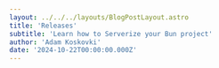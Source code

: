 ```yaml
---
layout: ../../../layouts/BlogPostLayout.astro
title: 'Releases'
subtitle: 'Learn how to Serverize your Bun project'
author: 'Adam Koskovki'
date: '2024-10-22T00:00:00.000Z'
---
```

